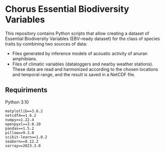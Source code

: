 # Chorus Essential Biodiversity Variables
This repository contains Python scripts that allow creating a dataset of Essential Biodiversity Variables (EBV-ready dataset) for the class of species traits by combining two sources of data:

* Files generated by inference models of acoustic activity of anuran amphibians.
* Files of climatic variables (dataloggers and nearby weather stations). These data are read and harmonized according to the chosen locations and temporal range, and the result is saved in a NetCDF file.

## Requiriments

Python 3.10

```
matplotlib==3.6.2
netcdf4==1.6.2
numpy==1.22.4
openpyxl==3.0.10
pandas==1.5.2
pillow==9.3.0
scikit-learn==1.0.2
seaborn==0.12.2
xarray==2023.3.0
```

